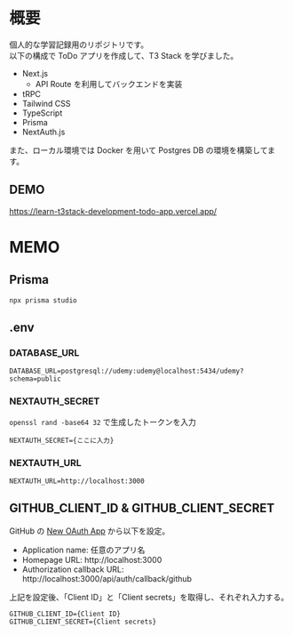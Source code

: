 # 概要

個人的な学習記録用のリポジトリです。  
以下の構成で ToDo アプリを作成して、T3 Stack を学びました。

- Next.js
  - API Route を利用してバックエンドを実装
- tRPC
- Tailwind CSS
- TypeScript
- Prisma
- NextAuth.js

また、ローカル環境では Docker を用いて Postgres DB の環境を構築してます。

## DEMO

https://learn-t3stack-development-todo-app.vercel.app/

# MEMO

## Prisma

```
npx prisma studio
```

## .env

### DATABASE_URL

```
DATABASE_URL=postgresql://udemy:udemy@localhost:5434/udemy?schema=public
```

### NEXTAUTH_SECRET

`openssl rand -base64 32` で生成したトークンを入力

```
NEXTAUTH_SECRET={ここに入力}
```

### NEXTAUTH_URL

```
NEXTAUTH_URL=http://localhost:3000
```

## GITHUB_CLIENT_ID & GITHUB_CLIENT_SECRET

GitHub の [New OAuth App](https://github.com/settings/developers) から以下を設定。

- Application name: 任意のアプリ名
- Homepage URL: http://localhost:3000
- Authorization callback URL: http://localhost:3000/api/auth/callback/github

上記を設定後、「Client ID」と「Client secrets」を取得し、それぞれ入力する。

```
GITHUB_CLIENT_ID={Client ID}
GITHUB_CLIENT_SECRET={Client secrets}
```
